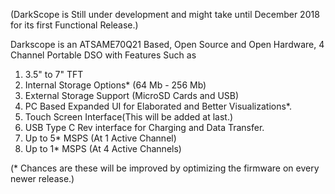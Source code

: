 (DarkScope is Still under development and might take until December 2018 for its first Functional Release.)

Darkscope is an ATSAME70Q21 Based, Open Source and Open Hardware, 4 Channel Portable DSO with Features Such as

1. 3.5" to 7" TFT
2. Internal Storage Options* (64 Mb - 256 Mb)
3. External Storage Support (MicroSD Cards and USB)
4. PC Based Expanded UI for Elaborated and Better Visualizations*.
5. Touch Screen Interface(This will be added at last.)
6. USB Type C Rev interface for Charging and Data Transfer.
7. Up to  5* MSPS (At 1 Active Channel) 
8. Up to  1* MSPS (At 4 Active Channels)


(* Chances are these will be improved by optimizing the firmware on every newer release.)
